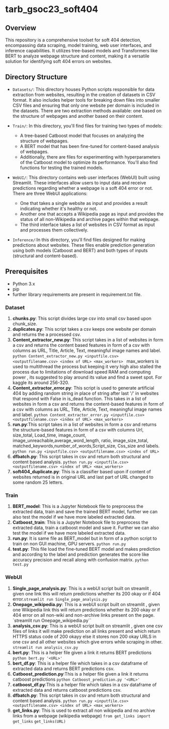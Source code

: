 # tarb_gsoc23_soft404
  

## Overview
This repository is a comprehensive toolset for soft 404 detection, encompassing data scraping, model training, web user interfaces, and inference capabilities. It utilizes tree-based models and Transformers like BERT to analyze webpage structure and content, making it a versatile solution for identifying soft 404 errors on websites.


## Directory Structure

  

-  `Datasets/`: This directory houses Python scripts responsible for data extraction from websites, resulting in the creation of datasets in CSV format. It also includes helper tools for breaking down files into smaller CSV files and ensuring that only one website per domain is included in the datasets. There are two extraction methods available: one based on the structure of webpages and another based on their content.

-  `Train/`: In this directory, you'll find files for training two types of models:

	-   A tree-based Catboost model that focuses on analyzing the structure of webpages.
	-   A BERT model that has been fine-tuned for content-based analysis of webpages. 
	- Additionally, there are files for experimenting with hyperparameters of the Catboost model to optimize its performance. You'll also find functions for testing the trained models.

-  `WebUI/`: This directory contains web user interfaces (WebUI) built using Streamlit. These interfaces allow users to input data and receive predictions regarding whether a webpage is a soft 404 error or not. There are three WebUI applications:

	-   One that takes a single website as input and provides a result indicating whether it's healthy or not.
	-   Another one that accepts a Wikipedia page as input and provides the status of all non-Wikipedia and archive pages within that webpage.
	-   The third interface takes a list of websites in CSV format as input and processes them collectively.
 
-  `Inference/`:In this directory, you'll find files designed for making predictions about websites. These files enable prediction generation using both models (Catboost and BERT) and both types of inputs (structural and content-based).
  

## Prerequisites

  

- Python 3.x
- pip
- further library requirements are present in requirement.txt file.


### Dataset
1. **chunks.py**: This script divides large csv into small csv based upon chunk_size.
2. **duplicates.py**: This script takes a csv keeps one website per domain and returns the a processed csv.
3. **Content_extractor_new.py**: This script takes in a list of websites in form a csv and returns the content based features in form of a csv with columns as URL, Title, Article, Text, meaningful image names and label. 
 `python Content_extractor_new.py <inputfile.csv> <outputfilename.csv> <index of URL> <max_workers> `
 max_workers is used to multithread the process but keeping it very high also stalled the process due to limitations of download speed RAM and computing power , its suggested to play around its value and find a sweet spot. For kaggle its around 256-320.
4. **Content_extractor_error.py**: This script is used to generate artificial 404 by adding random string in place of string after last '/' in websites that respond with False in is_dead function. This takes in a list of websites in form a csv and returns the content-based features in form of a csv with columns as URL, Title, Article, Text, meaningful image names and label. 
 `python Content_extractor_error.py <inputfile.csv> <outputfilename.csv> <index of URL> <max_workers> `
5. **run.py**:This script takes in a list of websites in form a csv and returns the structure-based features in form of a csv with columns Url, size_total, Load_time, image_count, image_unreachable,average_word_length, ratio,  image_size_total, matched_keywords,number_of_words,Script_size, Css_size and labels. 
`python run.py <inputfile.csv> <outputfilename.csv> <index of URL>`
6. **dfbatch.py**: This script takes in csv and return both structural and content based analysis.
 `python run.py <inputfile.csv> <outputfilename.csv> <index of URL> <max_workers> `
7. **soft404_duplicate.py**: This is a classifier based upon if content of websites returned is in original URL and last part of URL changed to some random 25 letters.

### Train
1. **BERT_model**: This is a Jupyter Notebook file to preprocess the extracted data, train and save the trained BERT model, further we can also test the model if we have more labeled extracted data.
2. **Catboost_train**: This is a Jupyter Notebook file to preprocess the extracted data, train a catboost model and save it. Further we can also test the model if we have more labeled extracted data.
3. **run.py**: It is same file as BERT_model but in form of a python script to train on non GUI machine, GPU servers.
   `python run.py`
4. **test.py**: This file load the fine-tuned BERT model and makes prediction and according to the label and prediction generates the score like accuracy precision and recall along with confusion matrix.
   `python test.py`

### WebUI
1. **Single_page_analysis.py**: This is a webUI script built on streamlit , given one link this will return predictions whether its 200 okay or if 404 error.`streamlit run Single_page_analysis.py`
2. **Onepage_wikipedia.py**: This is a webUI script built on streamlit , given one Wikipedia link this will return predictions whether its 200 okay or if 404 error on all non-wiki and non-archive links present on the page. `streamlit run Onepage_wikipedia.py``
3. **analysis_csv.py**: This is a webUI script built on streamlit , given one csv files of links it will make prediction on all links present and which return HTTPS status code of 200 okayy else it stores non 200 okay URLS in one csv and all other websites which give errors while scraping in other. `streamlit run analysis_csv.py`
4. **bert.py**: This is a helper file given a link it returns BERT predictions `python bert.py '<URL>'`
5. **bert_df.py**: This is a helper file which takes in a csv dataframe of extracted data and returns BERT predictions csv.
6. **Catboost_prediction.py**:This is a helper file given a link it returns catboost predictions `python Catboost_prediction.py '<URL>'`
7. **catboost_df.py**:This is a helper file which takes in a csv dataframe of extracted data and returns catboost predictions csv.
8.  **dfbatch.py**: This script takes in csv and return both structural and content based analysis.
 `python run.py <inputfile.csv> <outputfilename.csv> <index of URL> <max_workers> `
 9. **get_links.py**: This is used to extract all non wikipedia and no archive links from a webpage (wikipedia webpage)
 `from get_links import get_links` `get_links(URL)` 
